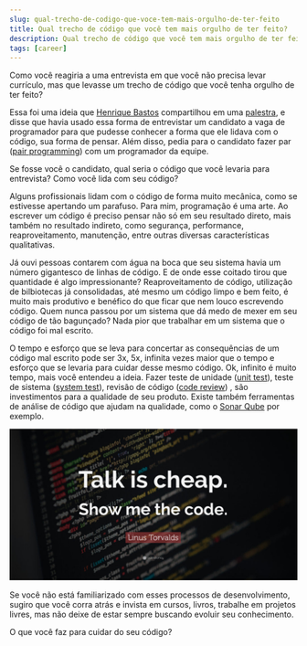 ```yaml
---
slug: qual-trecho-de-codigo-que-voce-tem-mais-orgulho-de-ter-feito
title: Qual trecho de código que você tem mais orgulho de ter feito?
description: Qual trecho de código que você tem mais orgulho de ter feito?
tags: [career]
---
```


Como você reagiria a uma entrevista em que você não precisa levar currículo, mas que levasse um trecho de código que você tenha orgulho de ter feito?

<!--truncate-->

Essa foi uma ideia que [Henrique Bastos](http://henriquebastos.net/) compartilhou em uma [palestra](http://youtu.be/mHRinieklio), e disse que havia usado essa forma de entrevistar um candidato a vaga de programador para que pudesse conhecer a forma que ele lidava com o código, sua forma de pensar. Além disso, pedia para o candidato fazer par ([pair programming](http://en.wikipedia.org/wiki/Pair_programming)) com um programador da equipe.

Se fosse você o candidato, qual seria o código que você levaria para entrevista? Como você lida com seu código?

Alguns profissionais lidam com o código de forma muito mecânica, como se estivesse apertando um parafuso. Para mim, programação é uma arte. Ao escrever um código é preciso pensar não só em seu resultado direto, mais também no resultado indireto, como segurança, performance, reaproveitamento, manutenção, entre outras diversas características qualitativas.

Já ouvi pessoas contarem com água na boca que seu sistema havia um número gigantesco de linhas de código. E de onde esse coitado tirou que quantidade é algo impressionante? Reaproveitamento de código, utilização de bilbiotecas já consolidadas, até mesmo um código limpo e bem feito,  é muito mais produtivo e benéfico do que ficar que nem louco escrevendo código. Quem nunca passou por um sistema que dá medo de mexer em seu código de tão bagunçado? Nada pior que trabalhar em um sistema que o código foi mal escrito.

O tempo e esforço que se leva para concertar as consequências de um código mal escrito pode ser 3x, 5x, infinita vezes maior que o tempo e esforço que se levaria para cuidar desse mesmo código. Ok, infinito é muito tempo, mais você entendeu a ideia. Fazer teste de unidade ([unit test](http://en.wikipedia.org/wiki/Unit_test)), teste de sistema ([system test](http://en.wikipedia.org/wiki/System_test)), revisão de código ([code review](http://en.wikipedia.org/wiki/Code_review)) , são investimentos para a qualidade de seu produto. Existe também ferramentas de análise de código que ajudam na qualidade, como o [Sonar Qube](http://www.sonarqube.org/) por exemplo.

![Talk is cheap. Show me the code.](../static/img/talk_is_cheap-1024x538.jpg)

Se você não está familiarizado com esses processos de desenvolvimento, sugiro que você corra atrás e invista em cursos, livros, trabalhe em projetos livres, mas não deixe de estar sempre buscando evoluir seu conhecimento.

O que você faz para cuidar do seu código?

